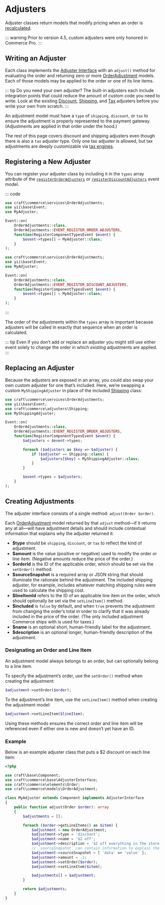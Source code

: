 # Adjusters

Adjuster classes return models that modify pricing when an order is [recalculated](../orders-carts.md#recalculating-orders).

::: warning
Prior to version 4.5, custom adjusters were only honored in Commerce Pro.
:::

## Writing an Adjuster

Each class implements the [Adjuster Interface](commerce4:craft\commerce\base\AdjusterInterface) with an `adjust()` method for evaluating the order and returning zero or more [OrderAdjustment](commerce4:craft\commerce\models\OrderAdjustment) models. Each of those models may be applied to the order or one of its line items.

::: tip Do you need your own adjuster?
The built-in adjusters each include integration points that could reduce the amount of custom code you need to write. Look at the existing [Discount](commerce4:craft\commerce\adjusters\Discount), [Shipping](commerce4:craft\commerce\adjusters\Shipping), and [Tax](commerce4:craft\commerce\adjusters\Tax) adjusters before you write your own from scratch.
:::

An adjustment model must have a `type` of `shipping`, `discount`, or `tax` to ensure the adjustment is properly represented to the payment gateway. (Adjustments are applied in that order under the hood.)

The rest of this page covers discount and shipping adjusters even though there is also a `tax` adjuster type. Only one tax adjuster is allowed, but tax adjustments are deeply customizable via [tax engines](tax-engines.md).

## Registering a New Adjuster

You can register your adjuster class by including it in the `types` array attribute of the [`registerOrderAdjusters`](events.md#registerorderadjusters) or [`registerDiscountAdjusters`](events.md#registerdiscountadjusters) event model.

::: code
```php Order Adjuster
use craft\commerce\services\OrderAdjustments;
use yii\base\Event;
use MyAdjuster;

Event::on(
    OrderAdjustments::class,
    OrderAdjustments::EVENT_REGISTER_ORDER_ADJUSTERS,
    function(RegisterComponentTypesEvent $event) {
        $event->types[] = MyAdjuster::class;
    }
);
```
```php Discount Adjuster
use craft\commerce\services\OrderAdjustments;
use yii\base\Event;
use MyAdjuster;

Event::on(
    OrderAdjustments::class,
    OrderAdjustments::EVENT_REGISTER_DISCOUNT_ADJUSTERS,
    function(RegisterComponentTypesEvent $event) {
        $event->types[] = MyAdjuster::class;
    }
);
```
:::

The order of the adjustments within the `types` array is important because adjusters will be called in exactly that sequence when an order is calculated.

::: tip
Even if you don’t add or replace an adjuster you might still use either event solely to change the order in which *existing* adjustments are applied.
:::

## Replacing an Adjuster

Because the adjusters are exposed in an array, you could also swap your own custom adjuster for one that’s included. Here, we’re swapping a custom `MyShippingAdjuster` in place of the included [Shipping](commerce4:craft\commerce\adjusters\Shipping) class:

```php
use craft\commerce\services\OrderAdjustments;
use yii\base\Event;
use craft\commerce\adjusters\Shipping;
use MyShippingAdjuster;

Event::on(
    OrderAdjustments::class,
    OrderAdjustments::EVENT_REGISTER_ORDER_ADJUSTERS,
    function(RegisterComponentTypesEvent $event) {
        $adjusters = $event->types;

        foreach ($adjusters as $key => $adjuster) {
            if ($adjuster == Shipping::class) {
                $adjusters[$key] = MyShippingAdjuster::class;
            }
        }

        $event->types = $adjusters;
    }
);
```

## Creating Adjustments

The adjuster interface consists of a single method: `adjust(Order $order)`.

Each [OrderAdjustment](commerce4:craft\commerce\models\OrderAdjustment) model returned by that `adjust` method—if it returns any at all—will have adjustment details and should include contextual information that explains why the adjuster returned it:

- **$type** should be `shipping`, `discount`, or `tax` to reflect the kind of adjustment.
- **$amount** is the value (positive or negative) used to modify the order or line item. (Negative amounts reduce the price of the order.)
- **$orderId** is the ID of the applicable order, which should be set via the `setOrder()` method.
- **$sourceSnapshot** is a required array or JSON string that should illuminate the rationale behind the adjustment. The included shipping adjuster, for example, includes whatever matching shipping rules were used to calculate the shipping cost.
- **$lineItemId** refers to the ID of an applicable line item on the order, which should optionally be set via the `setLineItem()` method.
- **$included** is `false` by default, and when `true` prevents the adjustment from changing the order’s total in order to clarify that it was already included in the price of the order. (The only included adjustment Commerce ships with is used for taxes.)
- **$name** is an optional short, human-friendly label for the adjustment.
- **$description** is an optional longer, human-friendly description of the adjustment.

### Designating an Order and Line Item

An adjustment model always belongs to an order, but can optionally belong to a line item.

To specify the adjustment’s order, use the `setOrder()` method when creating the adjustment:

```php
$adjustment->setOrder($order);
```

To the adjustment’s line item, use the `setLineItem()` method when creating the adjustment model:

```php
$adjustment->setLineItem($lineItem);
```

Using these methods ensures the correct order and line item will be referenced even if either one is new and doesn’t yet have an ID.

### Example

Below is an example adjuster class that puts a \$2 discount on each line item:

```php
<?php

use craft\base\Component;
use craft\commerce\base\AdjusterInterface;
use craft\commerce\elements\Order;
use craft\commerce\models\OrderAdjustment;

class MyAdjuster extends Component implements AdjusterInterface
{
    public function adjust(Order $order): array
    {
        $adjustments = [];

        foreach ($order->getLineItems() as $item) {
            $adjustment = new OrderAdjustment;
            $adjustment->type = 'discount';
            $adjustment->name = '$2 off';
            $adjustment->description = '$2 off everything in the store';
            // `sourceSnapshot` can contain information to explain the adjustment
            $adjustment->sourceSnapshot = [ 'data' => 'value' ];
            $adjustment->amount = -2;
            $adjustment->setOrder($order);
            $adjustment->setLineItem($item);

            $adjustments[] = $adjustment;
        }

        return $adjustments;
    }
}
```
